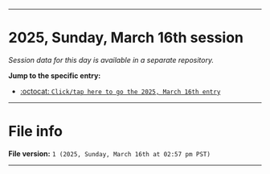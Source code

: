 
***

# 2025, Sunday, March 16th session

_Session data for this day is available in a separate repository._

**Jump to the specific entry:**

- [:octocat: `Click/tap here to go the 2025, March 16th entry`](https://github.com/seanpm2001/SeansLifeArchive_Images_TinyTower_Y2025/tree/SeansLifeArchive_Images_TinyTower_Y2025_Main-dev/2025/03_March/16/)

***

# File info

**File version:** `1 (2025, Sunday, March 16th at 02:57 pm PST)`

***
